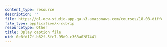 ```yaml
---
content_type: resource
description: ''
file: https://ol-ocw-studio-app-qa.s3.amazonaws.com/courses/18-03-differential-equations-spring-2010/0e8fd17fb62f5fc795d9c368a0287441_tVzaX9u6YAE.vtt
file_type: application/x-subrip
resourcetype: Other
title: 3play caption file
uid: 0e8fd17f-b62f-5fc7-95d9-c368a0287441
---
```

